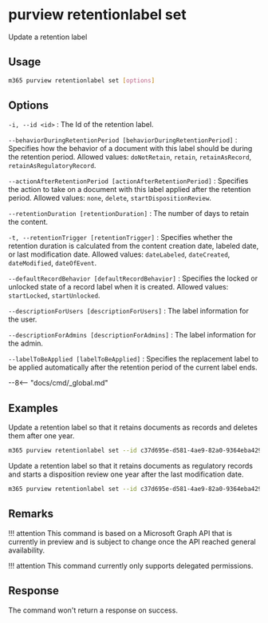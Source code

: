 # purview retentionlabel set

Update a retention label

## Usage

```sh
m365 purview retentionlabel set [options]
```

## Options

`-i, --id <id>`
: The Id of the retention label.

`--behaviorDuringRetentionPeriod [behaviorDuringRetentionPeriod]`
: Specifies how the behavior of a document with this label should be during the retention period. Allowed values: `doNotRetain`, `retain`, `retainAsRecord`, `retainAsRegulatoryRecord`.

`--actionAfterRetentionPeriod [actionAfterRetentionPeriod]`
: Specifies the action to take on a document with this label applied after the retention period. Allowed values: `none`, `delete`, `startDispositionReview`.

`--retentionDuration [retentionDuration]`
: The number of days to retain the content.

`-t, --retentionTrigger [retentionTrigger]`
: Specifies whether the retention duration is calculated from the content creation date, labeled date, or last modification date. Allowed values: `dateLabeled`, `dateCreated`, `dateModified`, `dateOfEvent`.

`--defaultRecordBehavior [defaultRecordBehavior]`
: Specifies the locked or unlocked state of a record label when it is created. Allowed values: `startLocked`, `startUnlocked`.

`--descriptionForUsers [descriptionForUsers]`
: The label information for the user.

`--descriptionForAdmins [descriptionForAdmins]`
: The label information for the admin.

`--labelToBeApplied [labelToBeApplied]`
: Specifies the replacement label to be applied automatically after the retention period of the current label ends.

--8<-- "docs/cmd/_global.md"

## Examples

Update a retention label so that it retains documents as records and deletes them after one year.

```sh
m365 purview retentionlabel set --id c37d695e-d581-4ae9-82a0-9364eba4291e --behaviorDuringRetentionPeriod retainAsRecord --actionAfterRetentionPeriod delete --retentionDuration 365
```

Update a retention label so that it retains documents as regulatory records and starts a disposition review one year after the last modification date.

```sh
m365 purview retentionlabel set --id c37d695e-d581-4ae9-82a0-9364eba4291e --behaviorDuringRetentionPeriod retainAsRegulatoryRecord --actionAfterRetentionPeriod startDispositionReview --retentionDuration 365 --retentionTrigger dateModified
```

## Remarks

!!! attention
    This command is based on a Microsoft Graph API that is currently in preview and is subject to change once the API reached general availability.

!!! attention
    This command currently only supports delegated permissions.

## Response

The command won't return a response on success.
